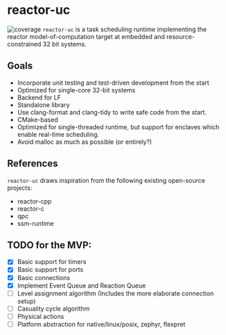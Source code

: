 # reactor-uc
![coverage](coverage.svg)
`reactor-uc` is a task scheduling runtime implementing the reactor
model-of-computation target at embedded and resource-constrained 32 bit systems.

## Goals
- Incorporate unit testing and test-driven development from the start
- Optimized for single-core 32-bit systems
- Backend for LF
- Standalone library
- Use clang-format and clang-tidy to write safe code from the start.
- CMake-based
- Optimized for single-threaded runtime, but support for enclaves which enable 
real-time scheduling.
- Avoid malloc as much as possible (or entirely?)

## References
`reactor-uc` draws inspiration from the following existing open-source projects:
- reactor-cpp
- reactor-c
- qpc
- ssm-runtime

## TODO for the MVP:
- [x] Basic support for timers
- [x] Basic support for ports
- [x] Basic connections
- [x] Implement Event Queue and Reaction Queue
- [ ] Level assignment algorithm (Includes the more elaborate connection setup)
- [ ] Casuality cycle algorithm
- [ ] Physical actions
- [ ] Platform abstraction for native/linux/posix, zephyr, flexpret
